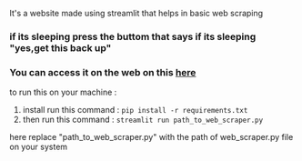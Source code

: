 It's a website made using streamlit that helps in basic web scraping 

### if its sleeping press the buttom that says if its sleeping "yes,get this back up"
### You can access it on the web on this [here](https://web-scraperr.streamlit.app/) 


to run this on your machine :
   1. install run this command :  ```pip install -r requirements.txt```
   2. then run this command : ```streamlit run path_to_web_scraper.py```
 
here replace "path_to_web_scraper.py" with the path of web_scraper.py file on your system
